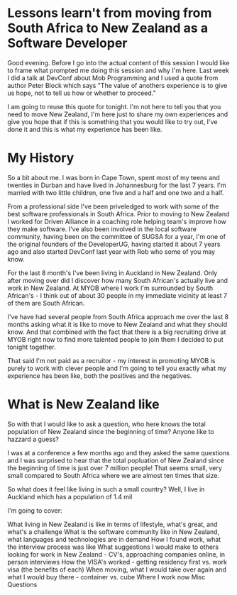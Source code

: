 # Lessons learn't from moving from South Africa to New Zealand as a Software Developer

Good evening. Before I go into the actual content of this session I would like to frame what prompted me doing this session and why I'm here. Last week I did a talk at DevConf about Mob Programming and I used a quote from author Peter Block which says "The value of anothers experience is to give us hope, not to tell us how or whether to proceed."

I am going to reuse this quote for tonight. I'm not here to tell you that you need to move New Zealand, I'm here just to share my own experiences and give you hope that if this is something that you would like to try out, I've done it and this is what my experience has been like.

# My History

So a bit about me. I was born in Cape Town, spent most of my teens and twenties in Durban and have lived in Johannesburg for the last 7 years. I'm married with two little children, one five and a half and one two and a half.

From a professional side I've been priveledged to work with some of the best software professionals in South Africa. Prior to moving to New Zealand I worked for Driven Alliance in a coaching role helping team's improve how they make software. I've also been involved in the local software community, having been on the committee of SUGSA for a year, I'm one of the original founders of the DeveloperUG, having started it about 7 years ago and also started DevConf last year with Rob who some of you may know.

For the last 8 month's I've been living in Auckland in New Zealand. Only after moving over did I discover how many South African's actually live and work in New Zealand. At MYOB where I work I'm surrounded by South African's - I think out of about 30 people in my immediate vicinity at least 7 of them are South African.

I've have had several people from South Africa approach me over the last 8 months asking what it is like to move to New Zealand and what they should know. And that combined with the fact that there is a big recruiting drive at MYOB right now to find more talented people to join them I decided to put tonight together.

That said I'm not paid as a recruitor - my interest in promoting MYOB is purely to work with clever people and I'm going to tell you exactly what my experience has been like, both the positives and the negatives.

# What is New Zealand like

So with that I would like to ask a question, who here knows the total population of New Zealand since the beginning of time? Anyone like to hazzard a guess?

I was at a conference a few months ago and they asked the same questions and I was surprised to hear that the total popluation of New Zealand since the beginning of time is just over 7 million people!  That seems small, very small compared to South Africa where we are almost ten times that size.

So what does it feel like living in such a small country? Well, I live in Auckland which has a population of 1.4 mil

I'm going to cover:

What living in New Zealand is like in terms of lifestyle, what's great, and what's a challenge
What is the software community like in New Zealand, what languages and technologies are in demand
How I found work, what the interview process was like
What suggestions I would make to others looking for work in New Zealand - CV's, approaching companies online, in person interviews
How the VISA's worked - getting residency first vs. work visa (the benefits of each)
When moving, what I would take over again and what I would buy there - container vs. cube
Where I work now 
Misc Questions

